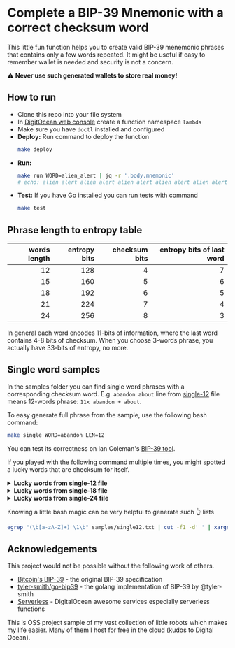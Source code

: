 # Complete a BIP-39 Mnemonic with a correct checksum word

This little fun function helps you to create valid BIP-39 menemonic phrases that contains only a few words repeated. It might be useful if easy to remember wallet is needed and security is not a concern.

:warning: **Never use such generated wallets to store real money!**

## How to run

- Clone this repo into your file system
- In [DigitOcean web console](https://cloud.digitalocean.com/functions) create a function namespace `lambda`
- Make sure you have `doctl` installed and configured
- **Deploy:** Run command to deploy the function
    ```bash
    make deploy
    ```
- **Run:**
    ```bash
    make run WORD=alien_alert | jq -r '.body.mnemonic'
    # echo: alien alert alien alert alien alert alien alert alien alert alien alley
    ```
- **Test:** If you have Go installed you can run tests with command
    ```bash
    make test
    ```

## Phrase length to entropy table

| words length | entropy bits | checksum bits | entropy bits of last word |
|-------------:|-------------:|--------------:|--------------------------:|
|           12 |          128 |             4 |                         7 | 
|           15 |          160 |             5 |                         6 |
|           18 |          192 |             6 |                         5 |
|           21 |          224 |             7 |                         4 |
|           24 |          256 |             8 |                         3 |

In general each word encodes 11-bits of information, where the last word contains 4-8 bits of checksum.
When you choose 3-words phrase, you actually have 33-bits of entropy, no more.

## Single word samples

In the samples folder you can find single word phrases with a corresponding checksum word.
E.g. `abandon about` line from [single-12](samples/single12.txt) file means 12-words phrase: `11x abandon + about`.

To easy generate full phrase from the sample, use the following bash command:

```bash
make single WORD=abandon LEN=12
```
You can test its correctness on Ian Coleman's [BIP-39 tool](https://iancoleman.io/bip39/).

If you played with the following command multiple times, you might spotted a lucky words that are checksum for itself.

<details>
  <summary><b>Lucky words from single-12 file</b></summary>

<pre>
action agent aim all ankle announce audit awesome \
beef believe blue border brand breeze bus business \
cannon canyon carry cave century cereal chronic coast convince cute \
dawn dilemma divorce dry \
elevator else embrace enroll escape evolve exclude excuse exercise expire \
fetch fever forward fury \
garment gauge gym \
half harsh hole hybrid \
illegal include index into invest involve \
jeans \
kick kite \
later layer legend life lyrics \
margin melody mom more morning \
nation neck neglect never noble novel \
obvious ocean oil orphan oxygen \
pause peasant permit piano proof pumpkin \
question \
real report rough rude \
salad scale screen sea seat sell seminar seven sheriff siege silver soldier spell split spray stadium sugar sunny sure \
tobacco tongue track tree trouble twelve twice type \
uniform useless \
valid very vibrant virtual vocal \
warrior word world \
yellow
</pre>
</details>

<details>
  <summary><b>Lucky words from single-18 file</b></summary>

<pre>
ahead desert dove dumb egg episode express fiction glad glass gorilla \
kiss leader misery mobile mother quiz rally response school sense spend stock \
upper usage wonder
</pre>
</details>

<details>
  <summary><b>Lucky words from single-24 file</b></summary>

<pre>
bacon flag gas great slice solution summer they trade trap zebra
</pre>
</details>


Knowing a little bash magic can be very helpful to generate such 👆 lists
```bash
egrep "(\b[a-zA-Z]+) \1\b" samples/single12.txt | cut -f1 -d' ' | xargs
```


## Acknowledgements

This project would not be possible without the following work of others.

- [Bitcoin's BIP-39]() - the original BIP-39 specification
- [tyler-smith/go-bip39](https://github.com/tyler-smith/go-bip39/blob/master/bip39_test.go) - the golang implementation of BIP-39 by @tyler-smith
- [Serverless](https://www.digitalocean.com/products/functions) - DigitalOcean awesome services especially serverless functions 

This is OSS project sample of my vast collection of little robots which makes my life easier. Many of them I host for free in the cloud (kudos to Digital Ocean).